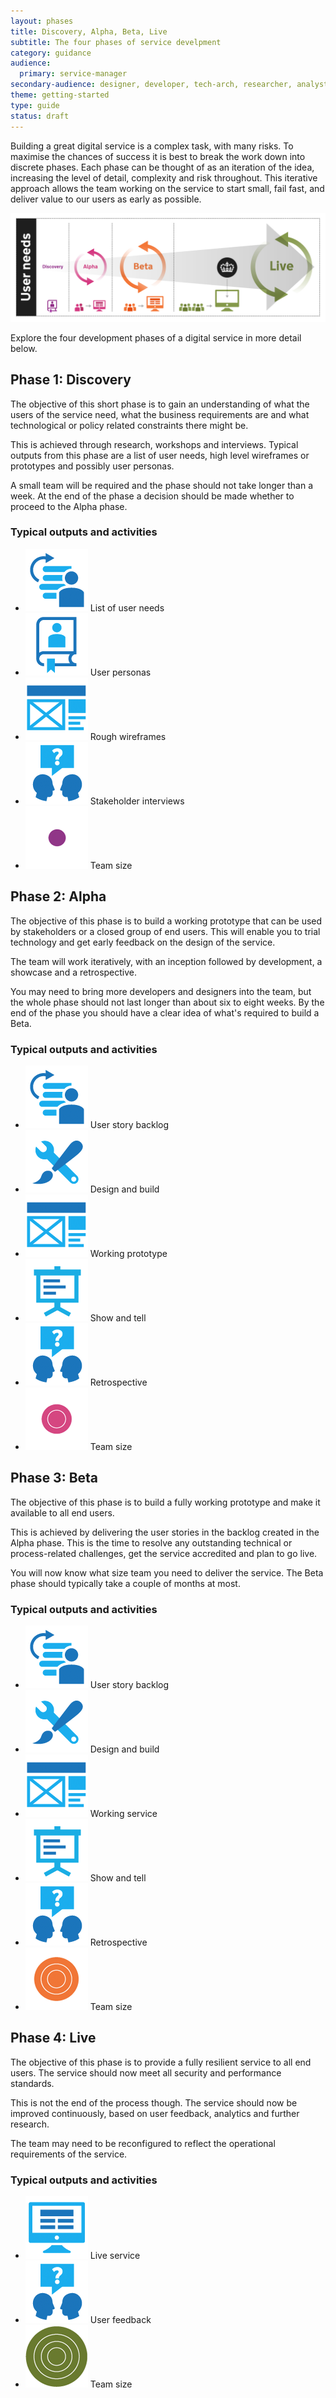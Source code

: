 ```yaml
---
layout: phases
title: Discovery, Alpha, Beta, Live
subtitle: The four phases of service develpment
category: guidance
audience:
  primary: service-manager
secondary-audience: designer, developer, tech-arch, researcher, analyst
theme: getting-started
type: guide
status: draft
---
```



Building a great digital service is a complex task, with many risks. To maximise the chances of success it is best to break the work down into discrete phases. Each phase can be thought of as an iteration of the idea, increasing the level of detail, complexity and risk throughout. This iterative approach allows the team working on the service to start small, fail fast, and deliver value to our users as early as possible.

<img class="phase-diagram" src="/service-manual/assets/images/DBD_Graph.jpg" alt="Diagram showing the four main development phases of a digital by default service" />

Explore the four development phases of a digital service in more detail below.

 
## Phase 1: Discovery

The objective of this short phase is to gain an understanding of what the users of the service need, what the business requirements are and what technological or policy related constraints there might be.

This is achieved through research, workshops and interviews. Typical outputs from this phase are a list of user needs, high level wireframes or prototypes and possibly user personas.

A small team will be required and the phase should not take longer than a week. At the end of the phase a decision should be made whether to proceed to the Alpha phase.

### Typical outputs and activities

<ul class="phase-activities">
  <li>
    <img class="output" src="/service-manual/assets/images/pictograms/backlog.png" /> 
    List of user needs
  </li>
  <li>
    <img class="output" src="/service-manual/assets/images/pictograms/user-needs.png" />
    User personas
  </li>
  <li>
    <img class="output" src="/service-manual/assets/images/pictograms/prototype.png" /> 
    Rough wireframes
  </li>
  <li>
    <img class="output" src="/service-manual/assets/images/pictograms/discussion.png" />
    Stakeholder interviews
  </li>
  <li>
    <img class="output" src="/service-manual/assets/images/pictograms/discovery-small.png" />
    Team size
  </li>
</ul>


## Phase 2: Alpha
The objective of this phase is to build a working prototype that can be used by stakeholders or a closed group of end users. This will enable you to trial technology and get early feedback on the design of the service.

The team will work iteratively, with an inception followed by development, a showcase and a retrospective.

You may need to bring more developers and designers into the team, but the whole phase should not last longer than about six to eight weeks. By the end of the phase you should have a clear idea of what's required to build a Beta.

### Typical outputs and activities

<ul class="phase-activities">
  <li>
    <img class="output" src="/service-manual/assets/images/pictograms/backlog.png" />
    User story backlog
  </li>
  <li>
    <img class="output" src="/service-manual/assets/images/pictograms/design-and-build.png" />
    Design and build
  </li>
  <li>
    <img class="output" src="/service-manual/assets/images/pictograms/prototype.png" />
    Working prototype
  </li>
  <li>
    <img class="output" src="/service-manual/assets/images/pictograms/presentation.png" />
    Show and tell
  </li>
  <li>
    <img class="output" src="/service-manual/assets/images/pictograms/discussion.png" />
    Retrospective
  </li>
  <li>
    <img class="output" src="/service-manual/assets/images/pictograms/alpha-medium.png" />
    Team size
  </li>
</ul>



## Phase 3: Beta

The objective of this phase is to build a fully working prototype and make it available to all end users.

This is achieved by delivering the user stories in the backlog created in the Alpha phase. This is the time to resolve any outstanding technical or process-related challenges, get the service accredited and plan to go live.

You will now know what size team you need to deliver the service. The Beta phase should typically take a couple of months at most.

### Typical outputs and activities

<ul class="phase-activities">
  <li>
    <img class="output" src="/service-manual/assets/images/pictograms/backlog.png" />
    User story backlog
  </li>
  <li>
    <img class="output" src="/service-manual/assets/images/pictograms/design-and-build.png" />
    Design and build
  </li>
  <li>
    <img class="output" src="/service-manual/assets/images/pictograms/prototype.png" />
    Working service
  </li>
  <li>
    <img class="output" src="/service-manual/assets/images/pictograms/presentation.png" />
    Show and tell
  </li>
  <li>
    <img class="output" src="/service-manual/assets/images/pictograms/discussion.png" />
    Retrospective
  </li>
  <li>
    <img class="output" src="/service-manual/assets/images/pictograms/beta-large.png" />
    Team size
  </li>
</ul>



## Phase 4: Live

The objective of this phase is to provide a fully resilient service to all end users. The service should now meet all security and performance standards.

This is not the end of the process though. The service should now be improved continuously, based on user feedback, analytics and further research.

The team may need to be reconfigured to reflect the operational requirements of the service.

### Typical outputs and activities

<ul class="phase-activities">
  <li>
    <img class="output" src="/service-manual/assets/images/pictograms/website.png" />
    Live service
  </li>
  <li>
    <img class="output" src="/service-manual/assets/images/pictograms/discussion.png" />
    User feedback
  </li>
  <li>
    <img class="output" src="/service-manual/assets/images/pictograms/live-larger.png" />
    Team size
  </li>
</ul>